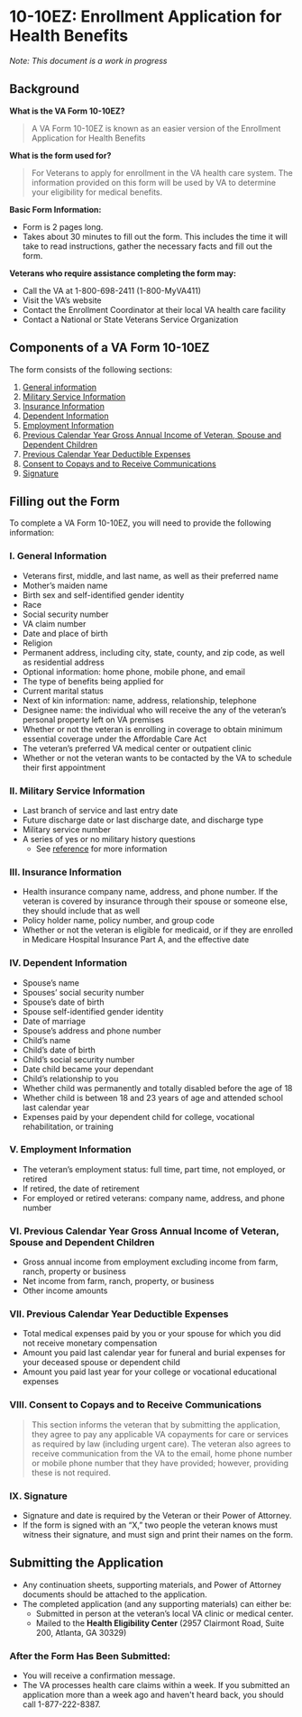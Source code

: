 # 10-10EZ: Enrollment Application for Health Benefits
_Note: This document is a work in progress_
## Background
**What is the VA Form 10-10EZ?**
> A VA Form 10-10EZ is known as an easier version of the Enrollment Application for Health Benefits

**What is the form used for?**
> For Veterans to apply for enrollment in the VA health care system. The information provided on this form will be used by VA to determine your eligibility for medical benefits. 

**Basic Form Information:**
- Form is 2 pages long.
- Takes about 30 minutes to fill out the form. This includes the time it will take to read instructions, gather the necessary facts and fill out the form.

**Veterans who require assistance completing the form may:**
- Call the VA at 1-800-698-2411 (1-800-MyVA411)
- Visit the VA’s website
- Contact the Enrollment Coordinator at their local VA health care facility
- Contact a National or State Veterans Service Organization

## Components of a VA Form 10-10EZ
The form consists of the following sections:
1. [General information](#i-general-information)
2. [Military Service Information](#ii-military-service-information)
3. [Insurance Information](#iii-insurance-information)
4. [Dependent Information](#iv-dependent-information)
5. [Employment Information](#v-employment-information)
6. [Previous Calendar Year Gross Annual Income of Veteran, Spouse and Dependent Children](#vi-previous-calendar-year-gross-annual-income-of-veteran,-spouse-and-dependent-children)
7. [Previous Calendar Year Deductible Expenses](#vii-previous-calendar-year-deductible-expenses)
8. [Consent to Copays and to Receive Communications](#viii-consent-to-copays-and-to-receive-communications)
9. [Signature](#xi-signature)

## Filling out the Form
To complete a VA Form 10-10EZ, you will need to provide the following information:

### I. General Information
- Veterans first, middle, and last name, as well as their preferred name
- Mother’s maiden name
- Birth sex and self-identified gender identity
- Race
- Social security number
- VA claim number
- Date and place of birth
- Religion
- Permanent address, including city, state, county, and zip code, as well as residential address
- Optional information: home phone, mobile phone, and email
- The type of benefits being applied for
- Current marital status
- Next of kin information: name, address, relationship, telephone
- Designee name: the individual who will receive the any of the veteran’s personal property left on VA premises
- Whether or not the veteran is enrolling in coverage to obtain minimum essential coverage under the Affordable Care Act
- The veteran’s preferred VA medical center or outpatient clinic
- Whether or not the veteran wants to be contacted by the VA to schedule their first appointment

### II. Military Service Information
- Last branch of service and last entry date
- Future discharge date or last discharge date, and discharge type
- Military service number
- A series of yes or no military history questions
  - See [reference](https://militarybenefits.info/va-form-10-10ez/) for more information

### III. Insurance Information
- Health insurance company name, address, and phone number. If the veteran is covered by insurance through their spouse or someone else, they should include that as well
- Policy holder name, policy number, and group code
- Whether or not the veteran is eligible for medicaid, or if they are enrolled in Medicare Hospital Insurance Part A, and the effective date

### IV. Dependent Information
- Spouse’s name
- Spouses’ social security number
- Spouse’s date of birth
- Spouse self-identified gender identity
- Date of marriage
- Spouse’s address and phone number
- Child’s name
- Child’s date of birth
- Child’s social security number
- Date child became your dependant 
- Child’s relationship to you
- Whether child was permanently and totally disabled before the age of 18
- Whether child is between 18 and 23 years of age and attended school last calendar year
- Expenses paid by your dependent child for college, vocational rehabilitation, or training 

### V. Employment Information
- The veteran’s employment status: full time, part time, not employed, or retired
- If retired, the date of retirement
- For employed or retired veterans: company name, address, and phone number

### VI. Previous Calendar Year Gross Annual Income of Veteran, Spouse and Dependent Children
- Gross annual income from employment excluding income from farm, ranch, property or business
- Net income from farm, ranch, property, or business
- Other income amounts

### VII. Previous Calendar Year Deductible Expenses
- Total medical expenses paid by you or your spouse for which you did not receive monetary compensation
- Amount you paid last calendar year for funeral and burial expenses for your deceased spouse or dependent child
- Amount you paid last year for your college or vocational educational expenses

### VIII. Consent to Copays and to Receive Communications
> This section informs the veteran that by submitting the application, they agree to pay any applicable VA copayments for care or services as required by law (including urgent care). The veteran also agrees to receive communication from the VA to the email, home phone number or mobile phone number that they have provided; however, providing these is not required.

### IX. Signature
- Signature and date is required by the Veteran or their Power of Attorney.
- If the form is signed with an “X,” two people the veteran knows must witness their signature, and must sign and print their names on the form.

## Submitting the Application
- Any continuation sheets, supporting materials, and Power of Attorney documents should be attached to the application. 
- The completed application (and any supporting materials) can either be:
  - Submitted in person at the veteran’s local VA clinic or medical center. 
  - Mailed to the **Health Eligibility Center** (2957 Clairmont Road, Suite 200, Atlanta, GA 30329)

### After the Form Has Been Submitted:
- You will receive a confirmation message. 
- The VA processes health care claims within a week. If you submitted an application more than a week ago and haven't heard back, you should call 1-877-222-8387.
